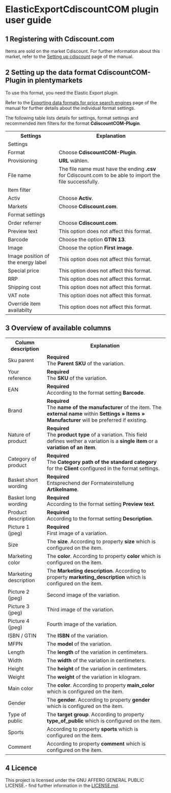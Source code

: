 # ElasticExportCdiscountCOM plugin user guide

<div class="container-toc"></div>

## 1 Registering with Cdiscount.com

Items are sold on the market Cdiscount. For further information about this market, refer to the [Setting up cdiscount](https://knowledge.plentymarkets.com/en/omni-channel/multi-channel/cdiscount) page of the manual.

## 2 Setting up the data format CdiscountCOM-Plugin in plentymarkets

To use this format, you need the Elastic Export plugin.

Refer to the [Exporting data formats for price search engines](https://knowledge.plentymarkets.com/en/basics/data-exchange/exporting-data#30) page of the manual for further details about the individual format settings.

The following table lists details for settings, format settings and recommended item filters for the format **CdiscountCOM-Plugin**.
<table>
    <tr>
        <th>
            Settings
        </th>
        <th>
            Explanation
        </th>
    </tr>
    <tr>
        <td class="th" colspan="2">
            Settings
        </td>
    </tr>
    <tr>
        <td>
            Format
        </td>
        <td>
            Choose <b>CdiscountCOM-Plugin</b>.
        </td>
    </tr>
    <tr>
        <td>
            Provisioning
        </td>
        <td>
            <b>URL</b> wählen.
        </td>
    </tr>
    <tr>
        <td>
            File name
        </td>
        <td>
            The file name must have the ending <b>.csv</b> for Cdiscount.com to be able to import the file successfully.
        </td>
    </tr>
    <tr>
        <td class="th" colspan="2">
            Item filter
        </td>
    </tr>
    <tr>
        <td>
            Activ
        </td>
        <td>
            Choose <b>Activ</b>.
        </td>
    </tr>
    <tr>
        <td>
            Markets
        </td>
        <td>
            Choose <b>Cdiscount.com</b>.
        </td>
    </tr>
    <tr>
        <td class="th" colspan="2">
            Format settings
        </td>
    </tr>
    <tr>
        <td>
            Order referrer
        </td>
        <td>
            Choose <b>Cdiscount.com</b>.
        </td>
    </tr>
    <tr>
        <td>
            Preview text
        </td>
        <td>
            This option does not affect this format.
        </td>
    </tr>
    <tr>
		<td>
			Barcode
		</td>
		<td>
			Choose the option <b>GTIN 13</b>.
		</td>
	</tr>
    <tr>
        <td>
            Image
        </td>
        <td>
            Choose the option <b>First image</b>.
        </td>
    </tr>
    <tr>
		<td>
			Image position of the energy label
		</td>
		<td>
			This option does not affect this format.
		</td>
	</tr>
    <tr>
        <td>
            Special price
        </td>
        <td>
            This option does not affect this format.
        </td>
    </tr>
    <tr>
		<td>
			RRP
		</td>
		<td>
			This option does not affect this format.
		</td>
	</tr>
	<tr>
		<td>
			Shipping cost
		</td>
		<td>
			This option does not affect this format.
		</td>
	</tr>
    <tr>
        <td>
            VAT note
        </td>
        <td>
            This option does not affect this format.
        </td>
    </tr>
    <tr>
		<td>
			Override item availabilty
		</td>
		<td>
			This option does not affect this format.
		</td>
	</tr>
</table>

## 3 Overview of available columns

<table>
    <tr>
        <th>
            Column description
        </th>
        <th>
            Explanation
        </th>
    </tr>
    <tr>
    	<td>
    		Sku parent
    	</td>
    	<td>
    		<b>Required</b><br>
    		The <b>Parent SKU</b> of the variation.
    	</td>
    </tr>
    <tr>
    	<td>
    		Your reference
    	</td>
    	<td>
    		<b>Required</b><br>
    		The <b>SKU</b> of the variation. 
    	</td>
    </tr>
    <tr>
    	<td>
    		EAN
    	</td>
    	<td>
    		<b>Required</b><br>
			According to the format setting <b>Barcode</b>.
    	</td>
    </tr>
    <tr>
        <td>
            Brand
        </td>
        <td>
            <b>Required</b><br>
            The <b>name of the manufacturer</b> of the item. The <b>external name</b> within <b>Settings » Items » Manufacturer</b> will be preferred if existing.
        </td>
    </tr>
	<tr>
		<td>
			Nature of product
		</td>
		<td>
			<b>Required</b><br>
			The <b>product type</b> of a variation. This field defines wether a variation is a <b>single item</b> or a <b>variation of an item</b>.
		</td>
	</tr>
	<tr>
		<td>
			Category of product
		</td>
		<td>
			<b>Required</b><br>
			The <b>Category path of the standard category</b> for the <b>Client</b> configured in the format settings.
		</td>
	</tr>
	<tr>
		<td>
			Basket short wording
		</td>
		<td>
			<b>Required</b><br>
			Entsprechend der Formateinstellung <b>Artikelname</b>.
		</td>
	</tr>
	<tr>
    	<td>
    		Basket long wording
    	</td>
    	<td>
    		<b>Required</b><br>
    		According to the format setting <b>Preview text</b>.
    	</td>
    </tr>
	<tr>
    	<td>
    		Product description
    	</td>
    	<td>
    		<b>Required</b><br>
    		According to the format setting <b>Description</b>.
    	</td>
    </tr>
	<tr>
    	<td>
    		Picture 1 (jpeg)
    	</td>
    	<td>
    		<b>Required</b><br>
    		First image of a variation.
    	</td>
    </tr>
	<tr>
    	<td>
    		Size
    	</td>
    	<td>
    		The <b>size</b>. According to property <b>size</b> which is configured on the item.
    	</td>
    </tr>
	<tr>
    	<td>
    		Marketing color
    	</td>
    	<td>
    		The <b>color</b>. According to property <b>color</b> which is configured on the item.
    	</td>
    </tr>
	<tr>
    	<td>
    		Marketing description
    	</td>
    	<td>
    		The <b>Marketing description</b>. According to property <b>marketing_description</b> which is configured on the item.
    	</td>
    </tr>
	<tr>
    	<td>
    		Picture 2 (jpeg)
    	</td>
    	<td>
    		Second image of the variation.
    	</td>
    </tr>
	<tr>
    	<td>
			Picture 3 (jpeg)
		</td>
		<td>
			Third image of the variation.
		</td>
    </tr>
	<tr>
    	<td>
			Picture 4 (jpeg)
		</td>
		<td>
			Fourth image of the variation.
		</td>
    </tr>
    <tr>
		<td>
			ISBN / GTIN
		</td>
		<td>
			The <b>ISBN</b> of the variation.
		</td>
	</tr>
	<tr>
		<td>
			MFPN
		</td>
		<td>
			The <b>model</b> of the variation.
		</td>
	</tr>
	<tr>
		<td>
			Length
		</td>
		<td>
			The <b>length</b> of the variation in centimeters.
		</td>
	</tr>
	<tr>
		<td>
			Width
		</td>
		<td>
			The <b>width</b> of the variation in centimeters.
		</td>
	</tr>
	<tr>
		<td>
			Height
		</td>
		<td>
			The <b>height</b> of the variation in centimeters.
		</td>
	</tr>
	<tr>
		<td>
			Weight
		</td>
		<td>
			The <b>weight</b> of the variation in kilogram.
		</td>
	</tr>
	<tr>
		<td>
			Main color
		</td>
		<td>
			The <b>color</b>. According to property <b>main_color</b> which is configured on the item.
		</td>
	</tr>
	<tr>
		<td>
			Gender
		</td>
		<td>
			The <b>gender</b>. According to property <b>gender</b> which is configured on the item.
		</td>
	</tr>
	<tr>
		<td>
			Type of public
		</td>
		<td>
			The <b>target group</b>. According to property <b>type_of_public</b> which is configured on the item.
		</td>
	</tr>
	<tr>
		<td>
			Sports
		</td>
		<td>
			According to property <b>sports</b> which is configured on the item.
		</td>
	</tr>
	<tr>
		<td>
			Comment
		</td>
		<td>
			According to property <b>comment</b> which is configured on the item.
		</td>
	</tr>	
</table>

## 4 Licence

This project is licensed under the GNU AFFERO GENERAL PUBLIC LICENSE.- find further information in the [LICENSE.md](https://github.com/plentymarkets/plugin-elastic-export-cdiscount-com/blob/master/LICENSE.md).
